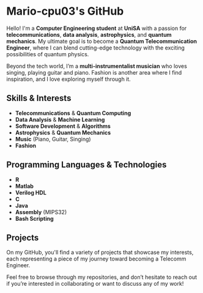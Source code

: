 # Mario-cpu03's GitHub

Hello! I'm a **Computer Engineering student** at **UniSA** with a passion for **telecommunications**, **data analysis**, **astrophysics**, and **quantum mechanics**. My ultimate goal is to become a **Quantum Telecommunication Engineer**, where I can blend cutting-edge technology with the exciting possibilities of quantum physics.

Beyond the tech world, I’m a **multi-instrumentalist musician** who loves singing, playing guitar and piano. Fashion is another area where I find inspiration, and I love exploring myself through it.

## Skills & Interests

- **Telecommunications** & **Quantum Computing**
- **Data Analysis** & **Machine Learning**
- **Software Development** & **Algorithms**
- **Astrophysics** & **Quantum Mechanics**
- **Music** (Piano, Guitar, Singing)
- **Fashion**

## Programming Languages & Technologies

- **R**
- **Matlab**
- **Verilog HDL**
- **C**
- **Java**
- **Assembly** (MIPS32)
- **Bash Scripting**

## Projects

On my GitHub, you'll find a variety of projects that showcase my interests, each representing a piece of my journey toward becoming a Telecomm Engineer.

Feel free to browse through my repositories, and don’t hesitate to reach out if you’re interested in collaborating or want to discuss any of my work!
